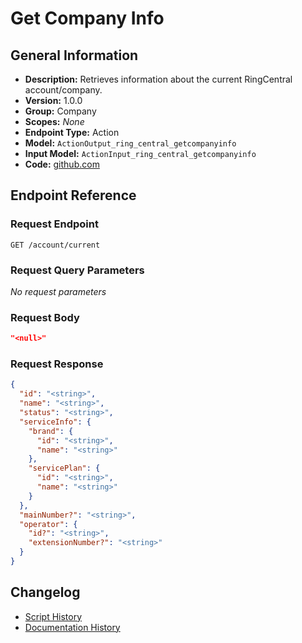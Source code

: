 <!-- BEGIN GENERATED CONTENT -->
# Get Company Info

## General Information

- **Description:** Retrieves information about the current RingCentral account/company.
- **Version:** 1.0.0
- **Group:** Company
- **Scopes:** _None_
- **Endpoint Type:** Action
- **Model:** `ActionOutput_ring_central_getcompanyinfo`
- **Input Model:** `ActionInput_ring_central_getcompanyinfo`
- **Code:** [github.com](https://github.com/NangoHQ/integration-templates/tree/main/integrations/ring-central/actions/get-company-info.ts)


## Endpoint Reference

### Request Endpoint

`GET /account/current`

### Request Query Parameters

_No request parameters_

### Request Body

```json
"<null>"
```

### Request Response

```json
{
  "id": "<string>",
  "name": "<string>",
  "status": "<string>",
  "serviceInfo": {
    "brand": {
      "id": "<string>",
      "name": "<string>"
    },
    "servicePlan": {
      "id": "<string>",
      "name": "<string>"
    }
  },
  "mainNumber?": "<string>",
  "operator": {
    "id?": "<string>",
    "extensionNumber?": "<string>"
  }
}
```

## Changelog

- [Script History](https://github.com/NangoHQ/integration-templates/commits/main/integrations/ring-central/actions/get-company-info.ts)
- [Documentation History](https://github.com/NangoHQ/integration-templates/commits/main/integrations/ring-central/actions/get-company-info.md)

<!-- END  GENERATED CONTENT -->

